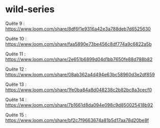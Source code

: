 # wild-series
Quête 9 : https://www.loom.com/share/8df6f1e9316a42e3a788deb7d6525630

Quête 10 : https://www.loom.com/share/faa5890e73be456c8df774a9c6822a5b

Quête 11 : https://www.loom.com/share/2e651b6899d04d1bb7650fe88d788b82

Quête 12 : https://www.loom.com/share/08ab362a4d494e63bc58960d3e2df859

Quête 13 : https://www.loom.com/share/1fe0ba84a8d048238c2b82bc8a3cecf0

Quête 14 : https://www.loom.com/share/7b1661d8da094e098c9d850025418b92

Quête 15 : https://www.loom.com/share/bf2c7f9663674a81b5d17aa78d20be8f